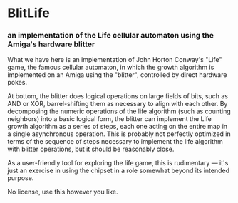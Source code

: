 # BlitLife
### an implementation of the Life cellular automaton using the Amiga's hardware blitter

What we have here is an implementation of John Horton Conway's "Life" game,
the famous cellular automaton, in which the growth algorithm is implemented on an Amiga
using the "blitter", controlled by direct hardware pokes.

At bottom, the blitter does logical operations on large fields of bits,
such as AND or XOR, barrel-shifting them as necessary to align with each other.
By decomposing the numeric operations of the life algorithm (such as counting neighbors)
into a basic logical form, the blitter can implement the Life growth algorithm as a series of steps,
each one acting on the entire map in a single asynchronous operation.
This is probably not perfectly optimized in terms of the sequence of steps necessary to
implement the life algorithm with blitter operations, but it should be reasonably close.

As a user-friendly tool for exploring the life game, this is rudimentary —
it's just an exercise in using the chipset in a role somewhat beyond its intended purpose.

No license, use this however you like.
